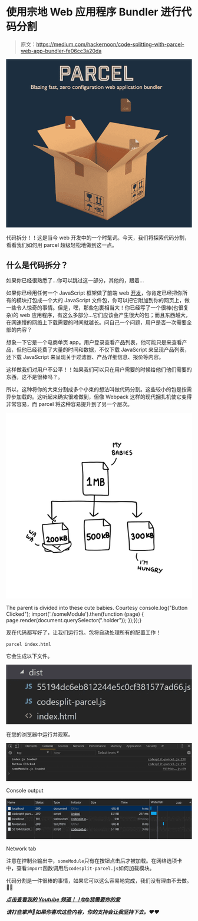 # 使用宗地 Web 应用程序 Bundler 进行代码分割

> 原文：<https://medium.com/hackernoon/code-splitting-with-parcel-web-app-bundler-fe06cc3a20da>

![](img/58e3e4b51c755f6aa475d66845633345.png)

代码拆分！！这是当今 web 开发中的一个时髦词。今天，我们将探索代码分割，看看我们如何用 parcel 超级轻松地做到这一点。

## 什么是代码拆分？

如果你已经很熟悉了…你可以跳过这一部分，其他的，跟着…

如果你已经用任何一个 JavaScript 框架做了前端 web [开发](https://hackernoon.com/tagged/development)，你肯定已经把你所有的模块打包成一个大的 JavaScript 文件包，你可以把它附加到你的网页上，做一些令人惊奇的事情。但是，嘿，那些包裹相当大！你已经写了一个很棒(也很复杂)的 web 应用程序，有这么多部分…它们应该会产生很大的包；而且东西越大，在网速慢的网络上下载需要的时间就越长。问自己一个问题，用户是否一次需要全部的内容？

想象一下它是一个电商单页 app。用户登录查看产品列表，他可能只是来查看产品，但他已经花费了大量的时间和数据，不仅下载 JavaScript 来呈现产品列表，还下载 JavaScript 来呈现关于过滤器、产品详细信息、报价等内容。

这样做我们对用户不公平！！如果我们可以只在用户需要的时候给他们他们需要的东西，这不是很棒吗？。

所以，这种将你的大束分割成多个小束的想法叫做代码分割。这些较小的包是按需异步加载的。这听起来确实很难做到，但像 Webpack 这样的现代捆扎机使它变得非常容易，而 parcel 将这种容易提升到了另一个层次。

![](img/cc6690dd0d6e9784679aee4c2092c127.png)

The parent is divided into these cute babies. Courtesy console.log("Button Clicked"); import('./someModule').then(function (page) { page.render(document.querySelector(".holder")); });});}

现在代码都写好了，让我们运行包。包将自动处理所有的配置工作！

```
parcel index.html
```

它会生成以下文件。

![](img/263c74bc058eeaf87788caf98b14a33f.png)

在您的浏览器中运行并观察。

![](img/886cc842516cf2ec8a7daf226bb5090e.png)

Console output

![](img/5ed8a85756065f9593b5a5efee972fa8.png)

Network tab

注意在控制台输出中，`someModule`只有在按钮点击后才被加载。在网络选项卡中，查看`import`函数调用后`codesplit-parcel.js`如何加载模块。

代码分割是一件很棒的事情，如果它可以这么容易地完成，我们没有理由不去做。💞💞

[***点击查看我的 Youtube 频道！！*🤓🤓*我需要你的爱***](https://www.youtube.com/channel/UCgY3bHW4qHKq9aC4i3nO-0g)

***请打些掌声👏如果你喜欢这些内容，你的支持会让我坚持下去。❤❤***